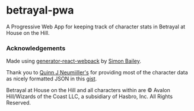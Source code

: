 # betrayal-pwa
A Progressive Web App for keeping track of character stats in Betrayal at House on the Hill.

### Acknowledgements
Made using [generator-react-webpack](https://github.com/newtriks/generator-react-webpack) by [Simon Bailey](https://github.com/newtriks).

Thank you to [Quinn J Neumiiller's](https://gist.github.com/quinnjn) for providing most of the character data as nicely formatted JSON in this [gist](https://gist.github.com/quinnjn/281cf8db6a1b079d7d8d).

Betrayal at House on the Hill and all characters within are © Avalon Hill/Wizards of the Coast LLC, a subsidiary of Hasbro, Inc. All Rights Reserved.
